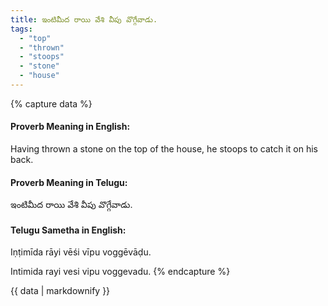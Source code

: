 ```yaml
---
title: ఇంటిమీద రాయి వేశి వీపు వొగ్గేవాడు.
tags:
  - "top"
  - "thrown"
  - "stoops"
  - "stone"
  - "house"
---
```


{% capture data %}
#### Proverb Meaning in English:
Having thrown a stone on the top of the house, he stoops to catch it on his back.

#### Proverb Meaning in Telugu:
ఇంటిమీద రాయి వేశి వీపు వొగ్గేవాడు.

#### Telugu Sametha in English:
Iṇṭimīda rāyi vēśi vīpu voggēvāḍu.

Intimida rayi vesi vipu voggevadu.
{% endcapture %}

{{ data | markdownify }}

